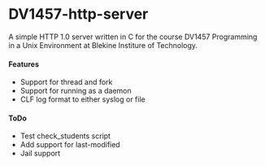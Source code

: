 DV1457-http-server
==================

A simple HTTP 1.0 server written in C for the course DV1457 Programming in a Unix Environment at Blekine Institure of Technology.

#### Features

- Support for thread and fork
- Support for running as a daemon
- CLF log format to either syslog or file


#### ToDo

- Test check_students script
- Add support for last-modified
- Jail support
